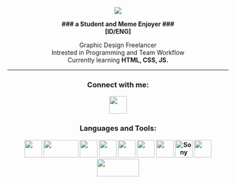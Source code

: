 <p align="center"center><img src="https://thumbs.gfycat.com/SharpLegitimateBrontosaurus-max-1mb.gif">
<p align="center">
<b>### a Student and Meme Enjoyer ###<br>
 [ID/ENG]</b>
 </p>

<p align="center">
Graphic Design Freelancer<br>
Intrested in Programming and Team Workflow<br>
Currently learning <b>HTML, CSS, JS.
</p><hr>
<h3 align="center">Connect with me:</h3>
<p align="center">
<a href="https://www.instagram.com/adkezo/" target="blank"><img align="center" src="https://cdn.worldvectorlogo.com/logos/instagram-5.svg" height="40" width="40" /></a>
</p>

<h3 align="center">Languages and Tools:</h3>
<p align="center"> <img src="https://cdn.worldvectorlogo.com/logos/java-14.svg" width="40" height="40">
 <img src="https://iconape.com/wp-content/png_logo_vector/oracle-database-logo.png" width="80" height="40"> 
<img src="https://cdn.worldvectorlogo.com/logos/adobe-illustrator-cs6.svg" width="40" height="40"> 
<img src="https://cdn.worldvectorlogo.com/logos/adobe-photoshop-cs6.svg" width="40" height="40">
<img src="https://cdn.worldvectorlogo.com/logos/premiere-cc.svg" width="40" height="40">
 <img src="https://cdn.worldvectorlogo.com/logos/after-effects-cc.svg" width="40" height="40">
 <img src="https://cdn.worldvectorlogo.com/logos/corel-draw-x8.svg" width="40" height="40">
<img src="https://upload.wikimedia.org/wikipedia/commons/3/39/Vegas_Pro_15.0.png" alt="Sony Vegas Pro" width="40" height="40">
<img src="https://cdn.worldvectorlogo.com/logos/figma-1.svg" width="40" height="40">
<img src="https://upload.wikimedia.org/wikipedia/commons/thumb/3/3c/Logo_Blender.svg/2560px-Logo_Blender.svg.png" width="96" height="40">
